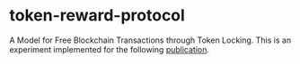 # token-reward-protocol
A Model for Free Blockchain Transactions through Token Locking. This is an experiment implemented for the following [publication](https://ieeexplore.ieee.org/document/8783004/).


